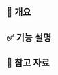 ## 📌 개요
<!-- 어떤 기능을 제안하는지 작성해주세요 -->

## ✅ 기능 설명
<!-- 구현하려는 기능의 세부 내용 -->

## 📎 참고 자료
<!-- 관련 링크, 참고한 문서 등 -->